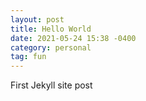 ```yaml
---
layout: post
title: Hello World
date: 2021-05-24 15:38 -0400
category: personal
tag: fun
---
```


First Jekyll site post